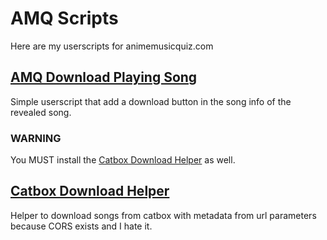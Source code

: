 # AMQ Scripts

Here are my userscripts for animemusicquiz.com

## [AMQ Download Playing Song](https://github.com/Hadarios/AMQ-Scripts/raw/main/downloadPlayingSong.user.js)
Simple userscript that add a download button in the song info of the revealed song.  

### WARNING  
You MUST install the [Catbox Download Helper](#catbox-download-helper) as well.

## [Catbox Download Helper](https://github.com/Hadarios/AMQ-Scripts/raw/main/catboxDownloadHelper.user.js)
Helper to download songs from catbox with metadata from url parameters because CORS exists and I hate it.  
